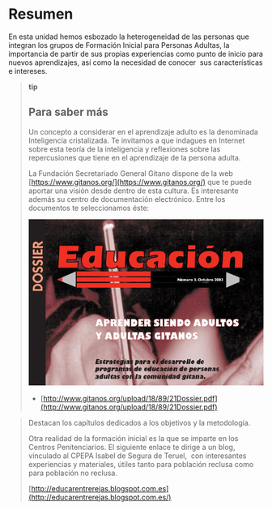 
# Resumen

En esta unidad hemos esbozado la heterogeneidad de las personas que integran los grupos de Formación Inicial para Personas Adultas, la importancia de partir de sus propias experiencias como punto de inicio para nuevos aprendizajes, así como la necesidad de conocer  sus características e intereses.

>**tip**
>## Para saber más
>
>Un concepto a considerar en el aprendizaje adulto es la denominada Inteligencia cristalizada. Te invitamos a que indagues en Internet sobre esta teoría de la inteligencia y reflexiones sobre las repercusiones que tiene en el aprendizaje de la persona adulta.
>
>La Fundación Secretariado General Gitano dispone de la web [https://www.gitanos.org/](https://www.gitanos.org/) que te puede aportar una visión desde dentro de esta cultura. Es interesante además su centro de documentación electrónico. Entre los documentos te seleccionamos éste:
>
>![Dossier educación](img/Dossier_Educacion.JPG)
>
>* [http://www.gitanos.org/upload/18/89/21Dossier.pdf](http://www.gitanos.org/upload/18/89/21Dossier.pdf)
>
>

>Destacan los capítulos dedicados a los objetivos y la metodología.
>
>Otra realidad de la formación inicial es la que se imparte en los Centros Penitenciarios. El siguiente enlace te dirige a un blog, vinculado al CPEPA Isabel de Segura de Teruel,  con interesantes experiencias y materiales, útiles tanto para población reclusa como para población no reclusa.
>
>[http://educarentrerejas.blogspot.com.es](http://educarentrerejas.blogspot.com.es/)
